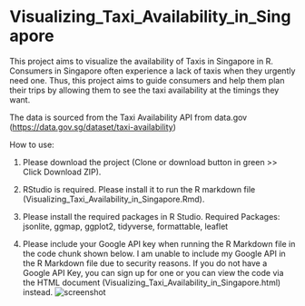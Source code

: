 # Visualizing_Taxi_Availability_in_Singapore

This project aims to visualize the availability of Taxis in Singapore in R.
Consumers in Singapore often experience a lack of taxis when they urgently need one. Thus, this project aims to guide consumers and help them plan their trips by allowing them to see the taxi availability at the timings they want.

The data is sourced from the Taxi Availability API from data.gov (https://data.gov.sg/dataset/taxi-availability)

How to use:
1. Please download the project (Clone or download button in green >> Click Download ZIP).

2. RStudio is required. Please install it to run the R markdown file (Visualizing_Taxi_Availability_in_Singapore.Rmd).

3. Please install the required packages in R Studio. 
Required Packages: jsonlite, ggmap, ggplot2, tidyverse, formattable, leaflet

4. Please include your Google API key when running the R Markdown file in the code chunk shown below. I am unable to include my Google API in the R Markdown file due to security reasons. 
If you do not have a Google API Key, you can sign up for one or you can view the code via the HTML document (Visualizing_Taxi_Availability_in_Singapore.html) instead.
![screenshot](https://user-images.githubusercontent.com/65797905/82862218-b2411b00-9f51-11ea-857a-93b7e5610fe8.JPG)


